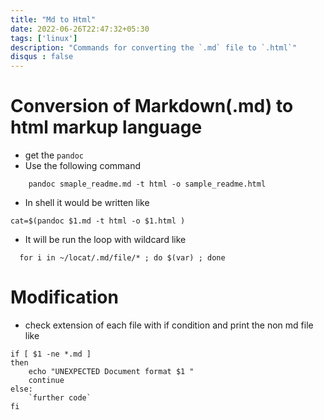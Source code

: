 ```yaml
---
title: "Md to Html"
date: 2022-06-26T22:47:32+05:30
tags: ['linux']
description: "Commands for converting the `.md` file to `.html`"
disqus : false
---
```



# Conversion of Markdown(.md) to html markup language 

* get the `pandoc`  
* Use the following command 
```{r}
    pandoc smaple_readme.md -t html -o sample_readme.html
```

* In shell it would be written like 
```{shell}
cat=$(pandoc $1.md -t html -o $1.html )
```

* It will be run the loop with wildcard like 
```{shell}
  for i in ~/locat/.md/file/* ; do $(var) ; done 
```

# Modification 

* check extension of each file with if condition and print the non md file
  like 

```{shell}
if [ $1 -ne *.md ]
then 
    echo "UNEXPECTED Document format $1 "
    continue 
else:
    `further code`
fi

```
